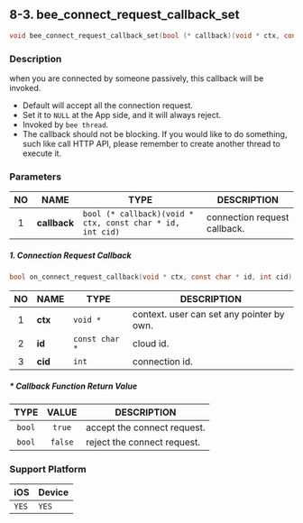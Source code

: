 ## 8-3. bee_connect_request_callback_set

```c
void bee_connect_request_callback_set(bool (* callback)(void * ctx, const char * id, int cid));
```

### Description

when you are connected by someone passively, this callback will be invoked.

* Default will accept all the connection request.
* Set it to `NULL` at the App side, and it will always reject.
* Invoked by `bee thread`.
* The callback should not be blocking. If you would like to do something, such like call HTTP API, please remember to create another thread to execute it.

### Parameters

| NO | NAME | TYPE | DESCRIPTION |
| :---: | --- | --- | --- |
| 1 | **callback** | `bool (* callback)(void * ctx, const char * id, int cid)` | connection request callback. |

##### 1. Connection Request Callback

```c
bool on_connect_request_callback(void * ctx, const char * id, int cid);
```
| NO | NAME | TYPE | DESCRIPTION |
| :---: | --- | --- | --- |
| 1 | **ctx** | `void *` | context. user can set any pointer by own. |
| 2 | **id** | `const char *` | cloud id. |
| 3 | **cid** | `int` | connection id. |

##### * Callback Function Return Value

| TYPE | VALUE | DESCRIPTION |
| :---: | :---: | --- |
| `bool` | `true` | accept the connect request. |
| `bool` | `false` | reject the connect request. |

### Support Platform

| iOS | Device |
| --- | --- |
| `YES` | `YES` |
